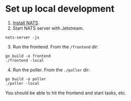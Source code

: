 

# Set up local development

1. [Install NATS](https://docs.nats.io/nats-concepts/what-is-nats/walkthrough_setup).
2. Start NATS server with Jetstream.
```
nats-server -js
```
3. Run the frontend. From the ```/frontend``` dir:
```
go build -o frontend
./frontend -local
```
4. Run the poller. From the ```./poller``` dir:
```
go build -o poller
./poller -local
```

You should be able to hit the frontend and start tasks, etc.